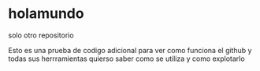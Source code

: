 holamundo
=========

solo otro repositorio

Esto es una prueba de codigo adicional para ver como
funciona el github y todas sus herrramientas quierso saber
como se utiliza y como explotarlo
